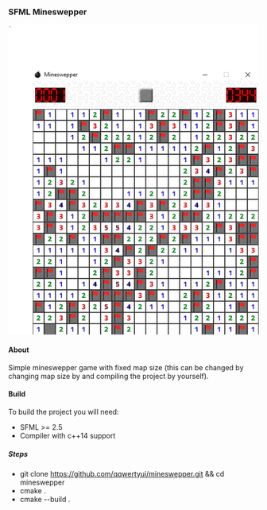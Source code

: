 ### SFML Mineswepper

![Screenshot from the game](screenshot.png)

#### About
Simple mineswepper game with fixed map size (this can be changed by changing map size by and compiling the project by yourself). 

#### Build
To build the project you will need:
- SFML >= 2.5
- Compiler with c++14 support

##### Steps
- git clone https://github.com/qqwertyui/mineswepper.git && cd mineswepper
- cmake .
- cmake --build .